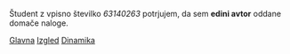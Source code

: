 Študent z vpisno številko _63140263_ potrjujem, da sem __edini avtor__ oddane domače naloge.

[Glavna](https://rawgit.com/suler1/stroboskop/master/stroboskop.html)
[Izgled](https://rawgit.com/suler1/stroboskop/izgled/stroboskop.html)
[Dinamika](https://rawgit.com/suler1/stroboskop/dinamika/stroboskop.html)